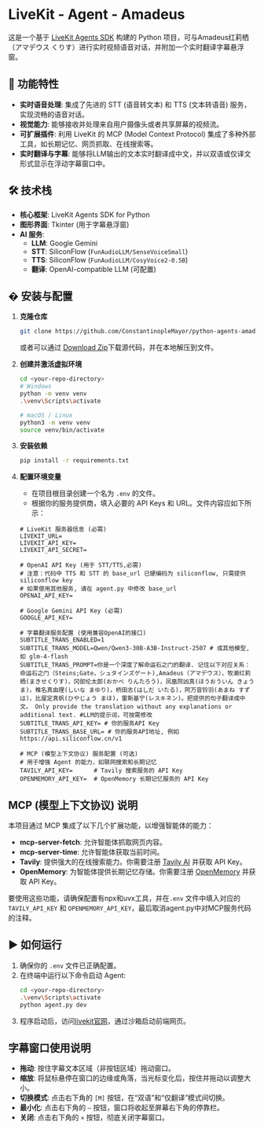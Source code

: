 
# LiveKit - Agent - Amadeus  

这是一个基于 [LiveKit Agents SDK](https://github.com/livekit/agents) 构建的 Python 项目，可与Amadeus红莉栖（アマデウス くりす）进行实时视频语音对话，并附加一个实时翻译字幕悬浮窗。

## 🌟 功能特性

- **实时语音处理**: 集成了先进的 STT (语音转文本) 和 TTS (文本转语音) 服务，实现流畅的语音对话。
- **视觉能力**: 能够接收并处理来自用户摄像头或者共享屏幕的视频流。
- **可扩展插件**: 利用 LiveKit 的 MCP (Model Context Protocol) 集成了多种外部工具，如长期记忆、网页抓取、在线搜索等。
- **实时翻译与字幕**: 能够将LLM输出的文本实时翻译成中文，并以双语或仅译文形式显示在浮动字幕窗口中。

## 🛠️ 技术栈

- **核心框架**: LiveKit Agents SDK for Python
- **图形界面**: Tkinter (用于字幕悬浮窗)
- **AI 服务**:
    - **LLM**: Google Gemini
    - **STT**: SiliconFlow (`FunAudioLLM/SenseVoiceSmall`)
    - **TTS**: SiliconFlow (`FunAudioLLM/CosyVoice2-0.5B`)
    - **翻译**: OpenAI-compatible LLM (可配置)

## � 安装与配置

1.  **克隆仓库**
    
    ```bash
    git clone https://github.com/ConstantinopleMayor/python-agents-amadeus.git
    ```

    或者可以通过 [Download Zip](https://codeload.github.com/ConstantinopleMayor/python-agents-amadeus/zip/refs/heads/main)下载源代码，并在本地解压到文件。
    
2.  **创建并激活虚拟环境**
    
    ```bash
    cd <your-repo-directory>
    # Windows
    python -m venv venv
    .\venv\Scripts\activate
    
    # macOS / Linux
    python3 -m venv venv
    source venv/bin/activate
    ```
    
3.  **安装依赖**
    
    ```bash
    pip install -r requirements.txt
    ```
    
4.  **配置环境变量**
    -   在项目根目录创建一个名为 `.env` 的文件。
    -   根据你的服务提供商，填入必要的 API Keys 和 URL。文件内容应如下所示：

    ```env
    # LiveKit 服务器信息 (必需)
    LIVEKIT_URL=
    LIVEKIT_API_KEY=
    LIVEKIT_API_SECRET=
    
    # OpenAI API Key (用于 STT/TTS,必需)
    # 注意：代码中 TTS 和 STT 的 base_url 已硬编码为 siliconflow, 只需提供 siliconflow key
    # 如果使用其他服务, 请在 agent.py 中修改 base_url
    OPENAI_API_KEY=
    
    # Google Gemini API Key (必需)
    GOOGLE_API_KEY=
    
    # 字幕翻译服务配置 (使用兼容OpenAI的接口)
    SUBTITLE_TRANS_ENABLED=1
    SUBTITLE_TRANS_MODEL=Qwen/Qwen3-30B-A3B-Instruct-2507 # 或其他模型, 如 glm-4-flash
    SUBTITLE_TRANS_PROMPT=你是一个深度了解命运石之门的翻译. 记住以下对应关系：命运石之门（Steins;Gate，シュタインズゲート),Amadeus（アマデウス），牧濑红莉栖(まきせくりす)，冈部伦太郎(おかべ りんたろう)，凤凰院凶真(ほうおういん きょうま)，椎名真由理(しいな まゆり)，桥田志(はしだ いたる)，阿万音铃羽(あまね すずは)，比屋定真帆(ひやじょう まほ)，雷斯基宁(レスキネン)。把提供的句子翻译成中文。 Only provide the translation without any explanations or additional text. #LLM的提示词，可按需修改
    SUBTITLE_TRANS_API_KEY= # 你的服务API Key
    SUBTITLE_TRANS_BASE_URL= # 你的服务API地址, 例如https://api.siliconflow.cn/v1
    
    # MCP (模型上下文协议) 服务配置 (可选)
    # 用于增强 Agent 的能力，如联网搜索和长期记忆
    TAVILY_API_KEY=      # Tavily 搜索服务的 API Key
    OPENMEMORY_API_KEY=  # OpenMemory 长期记忆服务的 API Key
    ```

## MCP (模型上下文协议) 说明

本项目通过 MCP 集成了以下几个扩展功能，以增强智能体的能力：

-   **mcp-server-fetch**: 允许智能体抓取网页内容。
-   **mcp-server-time**: 允许智能体获取当前时间。
-   **Tavily**: 提供强大的在线搜索能力。你需要注册 [Tavily AI](https://tavily.com/) 并获取 API Key。
-   **OpenMemory**: 为智能体提供长期记忆存储。你需要注册 [OpenMemory](https://mem0.ai/openmemory-mcp) 并获取 API Key。

要使用这些功能，请确保配置有npx和uvx工具，并在`.env` 文件中填入对应的 `TAVILY_API_KEY` 和 `OPENMEMORY_API_KEY`，最后取消agent.py中对MCP服务代码的注释。

## ▶️ 如何运行

1.  确保你的 `.env` 文件已正确配置。
2.  在终端中运行以下命令启动 Agent:
    ```bash
    cd <your-repo-directory>
    .\venv\Scripts\activate
    python agent.py dev
    ```
3.  程序启动后，访问[livekit官网](https://cloud.livekit.io/)，通过沙箱启动前端网页。

## <caption> 字幕窗口使用说明

- **拖动**: 按住字幕文本区域（非按钮区域）拖动窗口。
- **缩放**: 将鼠标悬停在窗口的边缘或角落，当光标变化后，按住并拖动以调整大小。
- **切换模式**: 点击右下角的 `[M]` 按钮，在“双语”和“仅翻译”模式间切换。
- **最小化**: 点击右下角的 `—` 按钮，窗口将收起至屏幕右下角的停靠栏。
- **关闭**: 点击右下角的 `×` 按钮，彻底关闭字幕窗口。

